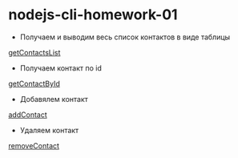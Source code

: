 # nodejs-cli-homework-01

- Получаем и выводим весь список контактов в виде таблицы

[getContactsList](https://prnt.sc/22yqumn)

- Получаем контакт по id

[getContactById](https://prnt.sc/22yr0za)

- Добавялем контакт

[addContact](https://prnt.sc/22yr9td)

- Удаляем контакт

[removeContact](https://prnt.sc/22yrd3p)
